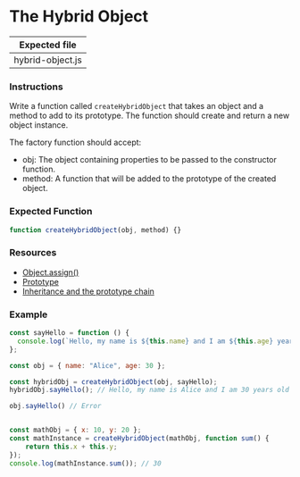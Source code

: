 # The Hybrid Object

| Expected file      |
| ------------------ |
| hybrid-object.js |

### Instructions

Write a function called `createHybridObject` that takes an object and a method to add to its prototype. The function should create and return a new object instance.

The factory function should accept:

- obj: The object containing properties to be passed to the constructor function.
- method: A function that will be added to the prototype of the created object.

### Expected Function

```js
function createHybridObject(obj, method) {}
```

### Resources

- [Object.assign()](https://developer.mozilla.org/en-US/docs/Web/JavaScript/Reference/Global_Objects/Object/assign)
- [Prototype](https://developer.mozilla.org/en-US/docs/Web/JavaScript/Reference/Global_Objects/Function/prototype#changing_the_prototype_of_all_instances_by_mutating_the_prototype_property)
- [Inheritance and the prototype chain](https://developer.mozilla.org/en-US/docs/Web/JavaScript/Inheritance_and_the_prototype_chain)

### Example

```js
const sayHello = function () {
  console.log(`Hello, my name is ${this.name} and I am ${this.age} years old.`);
};

const obj = { name: "Alice", age: 30 };

const hybridObj = createHybridObject(obj, sayHello);
hybridObj.sayHello(); // Hello, my name is Alice and I am 30 years old

obj.sayHello() // Error


const mathObj = { x: 10, y: 20 };
const mathInstance = createHybridObject(mathObj, function sum() { 
    return this.x + this.y; 
});
console.log(mathInstance.sum()); // 30
```
